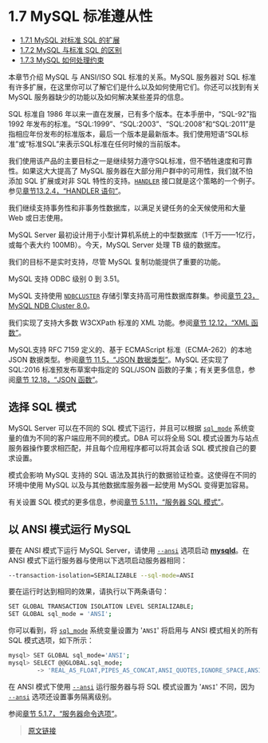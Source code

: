 # 1.7 MySQL 标准遵从性

- [1.7.1 MySQL 对标准 SQL 的扩展](/1/1.7/1.7.1/extensions-to-ansi)
- [1.7.2 MySQL 与标准 SQL 的区别](/1/1.7/1.7.2/differences-from-ansi)
- [1.7.3 MySQL 如何处理约束](/1/1.7/1.7.3/constraints)

本章节介绍 MySQL 与 ANSI/ISO SQL 标准的关系。MySQL 服务器对 SQL 标准有许多扩展，在这里你可以了解它们是什么以及如何使用它们。你还可以找到有关 MySQL 服务器缺少的功能以及如何解决某些差异的信息。

SQL 标准自 1986 年以来一直在发展，已有多个版本。在本手册中，“SQL-92”指 1992 年发布的标准。“SQL:1999”、“SQL:2003”、“SQL:2008”和“SQL:2011”是指相应年份发布的标准版本，最后一个版本是最新版本。我们使用短语“SQL标准”或“标准SQL”来表示SQL标准在任何时候的当前版本。

我们使用该产品的主要目标之一是继续努力遵守SQL标准，但不牺牲速度和可靠性。如果这大大提高了 MySQL 服务器在大部分用户群中的可用性，我们就不怕添加 SQL 扩展或对非 SQL 特性的支持。[`HANDLER`](/13/13.2/13.2.4/handler) 接口就是这个策略的一个例子。参见[章节13.2.4，“HANDLER 语句”](/13/13.2/13.2.4/handler)。

我们继续支持事务性和非事务性数据库，以满足关键任务的全天候使用和大量 Web 或日志使用。

MySQL Server 最初设计用于小型计算机系统上的中型数据库（1千万——1亿行，或每个表大约 100MB）。今天，MySQL Server 处理 TB 级的数据库。

我们的目标不是实时支持，尽管 MySQL 复制功能提供了重要的功能。

MySQL 支持 ODBC 级别 0 到 3.51。

MySQL 支持使用 [`NDBCLUSTER`](/23/mysql-cluster) 存储引擎支持高可用性数据库群集。参阅[章节 23，MySQL NDB Cluster 8.0](/23/mysql-cluster)。

我们实现了支持大多数 W3CXPath 标准的 XML 功能。参阅[章节 12.12，“XML 函数”](/12/12.12/xml-functions)。

MySQL支持 RFC 7159 定义的、基于 ECMAScript 标准（ECMA-262）的本地 JSON 数据类型。参阅[章节 11.5，“JSON 数据类型”](/11/11.5/json)。MySQL 还实现了 SQL:2016 标准预发布草案中指定的 SQL/JSON 函数的子集；有关更多信息，参阅[章节 12.18，“JSON 函数”](/12/12.18/json-functions)。

## 选择 SQL 模式

MySQL Server 可以在不同的 SQL 模式下运行，并且可以根据 [`sql_mode`](/5/5.1/5.1.8/server-system-variables) 系统变量的值为不同的客户端应用不同的模式。DBA 可以将全局 SQL 模式设置为与站点服务器操作要求相匹配，并且每个应用程序都可以将其会话 SQL 模式按自己的要求设置。

模式会影响 MySQL 支持的 SQL 语法及其执行的数据验证检查。这使得在不同的环境中使用 MySQL 以及与其他数据库服务器一起使用 MySQL 变得更加容易。

有关设置 SQL 模式的更多信息，参阅[章节 5.1.11，“服务器 SQL 模式”](/5/5.1/5.1.11/sql-mode)。

## 以 ANSI 模式运行 MySQL

要在 ANSI 模式下运行 MySQL Server，请使用 [`--ansi`](/5/5.1/5.1.7/server-options) 选项启动 [**mysqld**](/4/4.3/4.3.1/mysqld)。在 ANSI 模式下运行服务器与使用以下选项启动服务器相同：

```bash
--transaction-isolation=SERIALIZABLE --sql-mode=ANSI
```

要在运行时达到相同的效果，请执行以下两条语句：

```bash
SET GLOBAL TRANSACTION ISOLATION LEVEL SERIALIZABLE;
SET GLOBAL sql_mode = 'ANSI';
```

你可以看到，将 [`sql_mode`](/5/5.1/5.1.8/server-system-variables) 系统变量设置为 '`ANSI`' 将启用与 ANSI 模式相关的所有 SQL 模式选项，如下所示：

```bash
mysql> SET GLOBAL sql_mode='ANSI';
mysql> SELECT @@GLOBAL.sql_mode;
        -> 'REAL_AS_FLOAT,PIPES_AS_CONCAT,ANSI_QUOTES,IGNORE_SPACE,ANSI'
```

在 ANSI 模式下使用 [`--ansi`](/5/5.1/5.1.7/server-options) 运行服务器与将 SQL 模式设置为 '`ANSI`' 不同，因为 [`--ansi`](/5/5.1/5.1.7/server-options) 选项还设置事务隔离级别。

参阅[章节 5.1.7，“服务器命令选项”](/5/5.1/5.1.7/server-options)。

> [原文链接](https://dev.mysql.com/doc/refman/8.0/en/compatibility.html)
